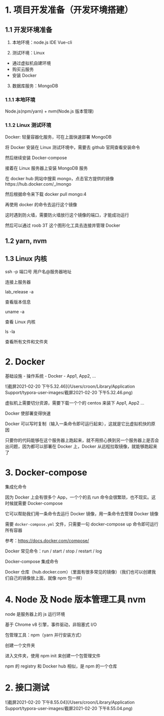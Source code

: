 # 1. 项目开发准备（开发环境搭建）

## 1.1 开发环境准备

1. 本地环境：node.js IDE Vue-cli

2. 测试环境：Linux

- 通过虚拟机自建环境
- 购买云服务
- 安装 Docker 

3. 数据库服务：MongoDB

### 1.1.1 本地环境

Node.js(npm/yarn) + nvm(Node.js 版本管理)

### 1.1.2 Linux 测试环境

Docker: 轻量容器化服务，可在上面快速部署 MongoDB

将 Docker 安装在 Linux 测试环境中，需要去 github 官网查看安装命令

然后继续安装 Docker-compose



接着在 Linux 服务器上安装 MongoDB 服务

在 docker hub 网站中搜索 mongo，点击官方提供的镜像https://hub.docker.com/_/mongo

然后根据命令来下载 docker pull mongo:4

再使用 docker 的命令去运行这个镜像

这时遇到防火墙，需要防火墙放行这个镜像的端口，才能成功运行

然后可以通过 roob 3T 这个图形化工具去连接并管理 Docker



## 1.2 yarn, nvm



## 1.3 Linux 内核

ssh -p 端口号 用户名@服务器地址

连接上服务器



lab_release -a

查看版本信息



uname -a

查看 Linux 内核



ls -la

查看所有文件和文件夹



# 2. Docker

基础设施 - 操作系统 - Docker - App1, App2, ...

![截屏2021-02-20 下午5.32.46](/Users/croon/Library/Application Support/typora-user-images/截屏2021-02-20 下午5.32.46.png)

虚拟机上需要切分资源，需要下载一个个的 centos 来装下 App1, App2 ...

Docker 使部署变得快速

Docker 可以写时复制（输入一条命令即可运行起来），这就是它比虚拟机快的原因

只要你的代码能够在这个服务器上跑起来，就不用担心换到另一个服务器上是否会出问题，因为都可以部署在 Docker 上，Docker 从远程拉取镜像，就能够跑起来了



# 3. Docker-compose

集成化命令

因为 Docker 上会有很多个 App，一个个的去 run 命令会很繁琐，也不现实。这时候就需要 Docker-compose

它可以帮助我们用一条命令去运行 Docker 镜像，用一条命令去管理 Docker 镜像



需要 `docker-compose.yml` 文件，只需要一句 docker-compose up 命令即可运行所有容器

参考：https://docs.docker.com/compose/



Docker 常见命令：run / start / stop / restart / log

Docker-compose 集成命令

Docker 仓库（hub.docker.com）（里面有很多常见的镜像）（我们也可以创建我们自己的镜像放上面，就像 npm 包一样）



# 4. Node 及 Node 版本管理工具 nvm

node 是服务器上的 js 运行环境

基于 Chrome v8 引擎，事件驱动，非阻塞式 I/O



包管理工具：npm（yarn 并行安装方式）



创建一个文件夹

进入文件夹，使用 npm init 来创建一个包管理文件

npm 的 registry 和 Docker hub 相似，是 npm 的一个仓库



# 2. 接口测试

![截屏2021-02-20 下午8.55.04](/Users/croon/Library/Application Support/typora-user-images/截屏2021-02-20 下午8.55.04.png)


